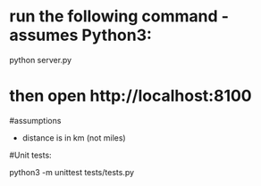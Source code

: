 # run the following command - assumes Python3:
python server.py
# then open http://localhost:8100

#assumptions

 - distance is in km (not miles)

 #Unit tests: 
 
 python3 -m unittest tests/tests.py 
